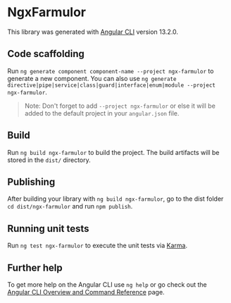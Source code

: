 # NgxFarmulor

This library was generated with [Angular CLI](https://github.com/angular/angular-cli) version 13.2.0.

## Code scaffolding

Run `ng generate component component-name --project ngx-farmulor` to generate a new component. You can also use `ng generate directive|pipe|service|class|guard|interface|enum|module --project ngx-farmulor`.
> Note: Don't forget to add `--project ngx-farmulor` or else it will be added to the default project in your `angular.json` file. 

## Build

Run `ng build ngx-farmulor` to build the project. The build artifacts will be stored in the `dist/` directory.

## Publishing

After building your library with `ng build ngx-farmulor`, go to the dist folder `cd dist/ngx-farmulor` and run `npm publish`.

## Running unit tests

Run `ng test ngx-farmulor` to execute the unit tests via [Karma](https://karma-runner.github.io).

## Further help

To get more help on the Angular CLI use `ng help` or go check out the [Angular CLI Overview and Command Reference](https://angular.io/cli) page.

